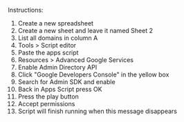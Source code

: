 Instructions:

1. Create a new spreadsheet
2. Create a new sheet and leave it named Sheet 2
3. List all domains in column A
4. Tools > Script editor
5. Paste the apps script
6. Resources > Advanced Google Services
7. Enable Admin Directory API
8. Click "Google Developers Console" in the yellow box
9. Search for Admin SDK and enable
10. Back in Apps Script press OK
11. Press the play button
12. Accept permissions
13. Script will finish running when this message disappears
